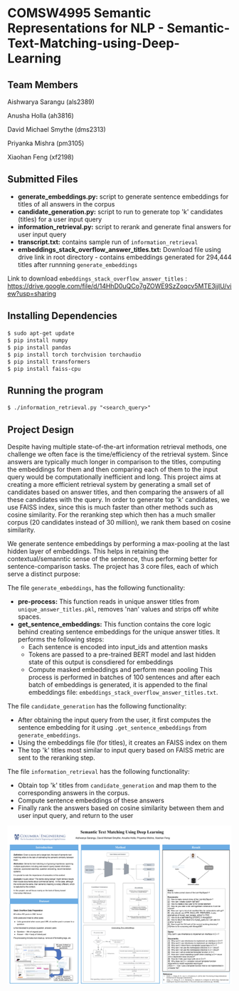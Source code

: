 # COMSW4995 Semantic Representations for NLP - Semantic-Text-Matching-using-Deep-Learning

## Team Members
Aishwarya Sarangu (als2389)

Anusha Holla (ah3816)

David Michael Smythe (dms2313)

Priyanka Mishra (pm3105)

Xiaohan Feng (xf2198)

## Submitted Files
* **generate_embeddings.py:** script to generate sentence embeddings for titles of all answers in the corpus
* **candidate_generation.py:** script to run to generate top 'k' candidates (titles) for a user input query
* **information_retrieval.py:** script to rerank and generate final answers for user input query
* **transcript.txt:** contains sample run of ```information_retrieval```
* **embeddings_stack_overflow_answer_titles.txt:** Download file using drive link in root directory - contains embeddings generated for 294,444 titles after runnning ```generate_embeddings```


 Link to download ```embeddings_stack_overflow_answer_titles``` : https://drive.google.com/file/d/14HhD0uQCo7gZOWE9SzZoqcv5MTE3jjIU/view?usp=sharing
 
 
## Installing Dependencies

```
$ sudo apt-get update
$ pip install numpy
$ pip install pandas
$ pip install torch torchvision torchaudio
$ pip install transformers
$ pip install faiss-cpu
```

## Running the program

```
$ ./information_retrieval.py "<search_query>"
```

## Project Design
  Despite having multiple state-of-the-art information retrieval methods, one challenge we often face is the time/efficiency of the retrieval system. Since answers are typically much longer in comparison to the titles, computing the embeddings for them and then comparing each of them to the input query would be computationally inefficient and long. This project aims at creating a more efficient retrieval system by generating a small set of candidates based on answer titles, and then comparing the answers of all these candidates with the query. In order to generate top 'k' candidates, we use FAISS index, since this is much faster than other methods such as cosine similarity. For the reranking step which then has a much smaller corpus (20 candidates instead of 30 million), we rank them based on cosine similarity. 
  
We generate sentence embeddings by performing a max-pooling at the last hidden layer of embeddings. This helps in retaining the contextual/semanntic sense of the sentence, thus performing better for sentence-comparison tasks. The project has 3 core files, each of which serve a distinct purpose:
  
  The file ```generate_embeddings```, has the following functionality:
 * **pre-process:** This function reads in unique answer titles from ```unique_answer_titles.pkl```, removes 'nan' values and strips off white spaces.
 * **get_sentence_embeddings:** This function contains the core logic behind creating sentence embeddings for the unique answer titles. It performs the following steps:
    * Each sentence is encoded into input_ids and attention masks
    * Tokens are passed to a pre-trained BERT model and last hidden state of this output is consdiered for embeddings
    * Compute masked embeddings and perform mean pooling
This process is performed in batches of 100 sentences and after each batch of embeddings is generated, it is appended to the final embeddings file: ```embeddings_stack_overflow_answer_titles.txt```.


The file ```candidate_generation``` has the following functionality:
* After obtaining the input query from the user, it first computes the sentence embedding for it using ```.get_sentence_embeddings``` from ```generate_embeddings```.
* Using the embeddings file (for titles), it creates an FAISS index on them
* The top 'k' titles most similar to input query based on FAISS metric are sent to the reranking step.


The file ```information_retrieval``` has the following functionality:
* Obtain top 'k' titles from ```candidate_generation``` and map them to the corresponding answers in the corpus.
* Compute sentence embeddings of these answers
* Finally rank the answers based on cosine similarity between them and user input query, and return to the user

<img src="/Assets/Poster.jpg" alt="Alt text" title="Flow diagram">
